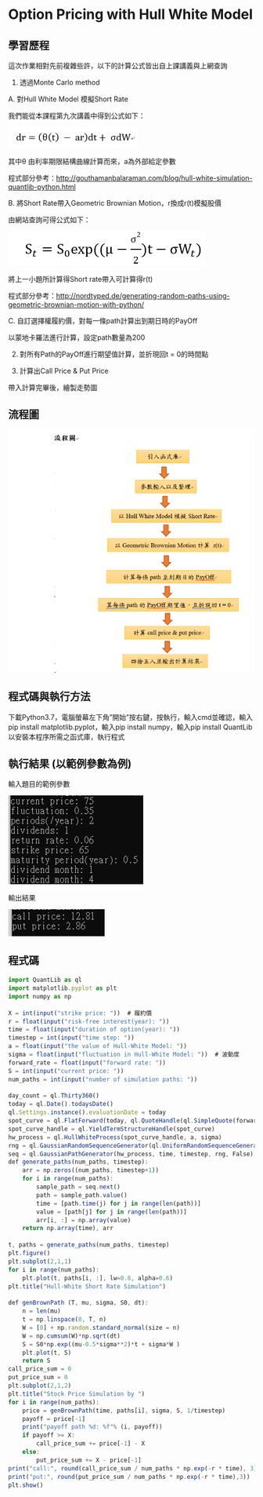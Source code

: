 # Option Pricing with Hull White Model
## 學習歷程

這次作業相對先前複雜些許，以下的計算公式皆出自上課講義與上網查詢

1.	透過Monte Carlo method

A.	對Hull White Model 模擬Short Rate

我們能從本課程第九次講義中得到公式如下：


<img src="https://github.com/jenny56402/Financial_Engineering/blob/master/HW5/image/1.PNG"/>


其中θ 由利率期限結構曲線計算而來，a為外部給定參數

程式部分參考：http://gouthamanbalaraman.com/blog/hull-white-simulation-quantlib-python.html


B.	將Short Rate帶入Geometric Brownian Motion，r換成r(t)模擬股價

由網站查詢可得公式如下：


<img src="https://github.com/jenny56402/Financial_Engineering/blob/master/HW5/image/2.PNG"/>

將上一小題所計算得Short rate帶入可計算得r(t)

程式部分參考：http://nordtyped.de/generating-random-paths-using-geometric-brownian-motion-with-python/

C.	自訂選擇權履約價，對每一條path計算出到期日時的PayOff

以蒙地卡羅法進行計算，設定path數量為200


2.	對所有Path的PayOff進行期望值計算，並折現回t = 0的時間點


3.	計算出Call Price & Put Price

帶入計算完畢後，繪製走勢圖






## 流程圖

<img src="https://github.com/jenny56402/Financial_Engineering/blob/master/HW5/image/3.PNG"/>

## 程式碼與執行方法

下載Python3.7，電腦螢幕左下角”開始”按右鍵，按執行，輸入cmd並確認，輸入pip install matplotlib.pyplot，輸入pip install numpy，輸入pip install QuantLib以安裝本程序所需之函式庫，執行程式

## 執行結果 (以範例參數為例)

輸入題目的範例參數

<img src="https://github.com/jenny56402/Financial_Engineering/blob/master/HW4/image/6.png"/>

輸出結果

<img src="https://github.com/jenny56402/Financial_Engineering/blob/master/HW4/image/7.png"/>


## 程式碼
```typescript
import QuantLib as ql
import matplotlib.pyplot as plt
import numpy as np

X = int(input("strike price: "))  # 履約價
r = float(input("risk-free interest(year): "))
time = float(input("duration of option(year): "))
timestep = int(input("time step: "))
a = float(input("the value of Hull-White Model: "))
sigma = float(input("fluctuation in Hull-White Model: "))  # 波動度
forward_rate = float(input("forward rate: "))
S = int(input("current price: "))
num_paths = int(input("number of simulation paths: "))

day_count = ql.Thirty360()
today = ql.Date().todaysDate()
ql.Settings.instance().evaluationDate = today
spot_curve = ql.FlatForward(today, ql.QuoteHandle(ql.SimpleQuote(forward_rate)), day_count)
spot_curve_handle = ql.YieldTermStructureHandle(spot_curve)
hw_process = ql.HullWhiteProcess(spot_curve_handle, a, sigma)
rng = ql.GaussianRandomSequenceGenerator(ql.UniformRandomSequenceGenerator(timestep, ql.UniformRandomGenerator()))
seq = ql.GaussianPathGenerator(hw_process, time, timestep, rng, False)
def generate_paths(num_paths, timestep):
    arr = np.zeros((num_paths, timestep+1))
    for i in range(num_paths):
        sample_path = seq.next()
        path = sample_path.value()
        time = [path.time(j) for j in range(len(path))]
        value = [path[j] for j in range(len(path))]
        arr[i, :] = np.array(value)
    return np.array(time), arr

t, paths = generate_paths(num_paths, timestep)
plt.figure()
plt.subplot(2,1,1)
for i in range(num_paths):
    plt.plot(t, paths[i, :], lw=0.8, alpha=0.6)
plt.title("Hull-White Short Rate Simulation")

def genBrownPath (T, mu, sigma, S0, dt):
    n = len(mu)
    t = np.linspace(0, T, n)
    W = [0] + np.random.standard_normal(size = n)
    W = np.cumsum(W)*np.sqrt(dt)
    S = S0*np.exp((mu-0.5*sigma**2)*t + sigma*W )
    plt.plot(t, S)
    return S
call_price_sum = 0
put_price_sum = 0
plt.subplot(2,1,2)
plt.title("Stock Price Simulation by ")
for i in range(num_paths):
    price = genBrownPath(time, paths[i], sigma, S, 1/timestep)
    payoff = price[-1]
    print("payoff path %d: %f"% (i, payoff))
    if payoff >= X:
        call_price_sum += price[-1] - X
    else:
        put_price_sum += X - price[-1]
print("call:", round(call_price_sum / num_paths * np.exp(-r * time), 3))
print("put:", round(put_price_sum / num_paths * np.exp(-r * time),3))
plt.show()
